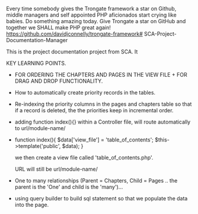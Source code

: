 Every time somebody gives the Trongate framework a star on Github, middle managers and self appointed PHP aficionados start crying like babies.  Do something amazing today.  Give Trongate a star on GitHub and together we SHALL make PHP great again!  https://github.com/davidjconnelly/trongate-framework# SCA-Project-Documentation-Manager

This is the project documentation project from SCA. It

KEY LEARNING POINTS.  

* FOR ORDERING THE CHAPTERS AND PAGES IN THE VIEW FILE + FOR DRAG AND DROP FUNCTIONALITY.

* How to automatically create priority records in the tables.

* Re-indexing the priority columns in the pages and chapters table so that if a record is deleted, the the priorities keep in incremental order.

* adding function index(){} within a Controller file, will route automatically to url/module-name/

*  function index(){
        $data['view_file'] = 'table_of_contents';
        $this->template('public', $data);
    }

    we then create a view file called 'table_of_contents.php'.

    URL will still be url/module-name/

* One to many relationships (Parent = Chapters, Child = Pages .. the parent is the 'One' and child is the 'many')...

* using query builder to build sql statement so that we populate the data into the page.
